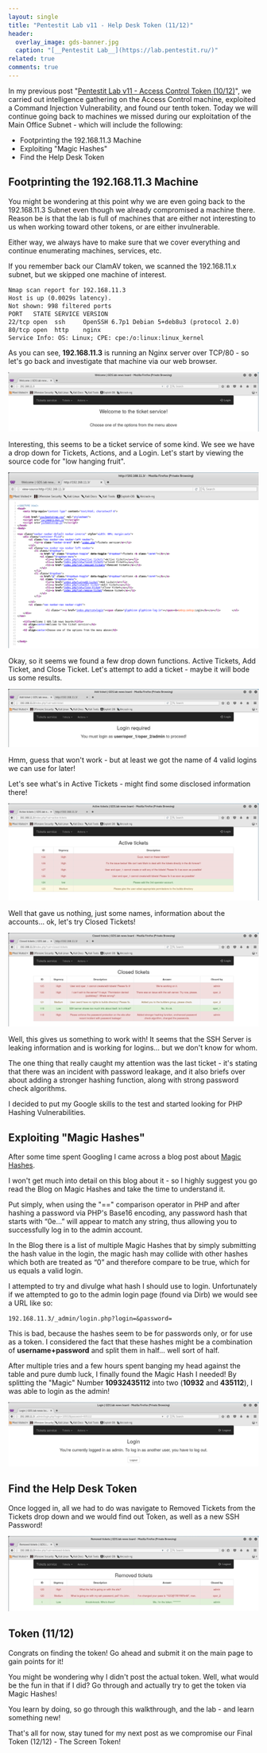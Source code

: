 ```yaml
---
layout: single
title: "Pentestit Lab v11 - Help Desk Token (11/12)"
header:
  overlay_image: gds-banner.jpg
  caption: "[__Pentestit Lab__](https://lab.pentestit.ru/)"
related: true
comments: true
---
```


In my previous post "[Pentestit Lab v11 - Access Control Token (10/12)](https://jhalon.github.io/pentestit-lab-11-access-control-token/)", we carried out intelligence gathering on the Access Control machine, exploited a Command Injection Vulnerability, and found our tenth token. Today we will continue going back to machines we missed during our exploitation of the Main Office Subnet - which will include the following:

* Footprinting the 192.168.11.3 Machine
* Exploiting "Magic Hashes"
* Find the Help Desk Token

## Footprinting the 192.168.11.3 Machine

You might be wondering at this point why we are even going back to the 192.168.11.3 Subnet even though we already compromised a machine there. Reason be is that the lab is full of machines that are either not interesting to us when working toward other tokens, or are either invulnerable. 

Either way, we always have to make sure that we cover everything and continue enumerating machines, services, etc.

If you remember back our ClamAV token, we scanned the 192.168.11.x subnet, but we skipped one machine of interest. 

```console
Nmap scan report for 192.168.11.3
Host is up (0.0029s latency).
Not shown: 998 filtered ports
PORT   STATE SERVICE VERSION
22/tcp open  ssh     OpenSSH 6.7p1 Debian 5+deb8u3 (protocol 2.0)
80/tcp open  http    nginx
Service Info: OS: Linux; CPE: cpe:/o:linux:linux_kernel
```

As you can see, __192.168.11.3__ is running an Nginx server over TCP/80 - so let's go back and investigate that machine via our web browser.

<a href="/images/ptl-64.png"><img src="/images/ptl-64.png"></a>

Interesting, this seems to be a ticket service of some kind. We see we have a drop down for Tickets, Actions, and a Login. Let's start by viewing the source code for "low hanging fruit".

<a href="/images/ptl-65.png"><img src="/images/ptl-65.png"></a>

Okay, so it seems we found a few drop down functions. Active Tickets, Add Ticket, and Close Ticket. Let's attempt to add a ticket - maybe it will bode us some results.

<a href="/images/ptl-66.png"><img src="/images/ptl-66.png"></a>

Hmm, guess that won't work - but at least we got the name of 4 valid logins we can use for later!

Let's see what's in Active Tickets - might find some disclosed information there!

<a href="/images/ptl-67.png"><img src="/images/ptl-67.png"></a>

Well that gave us nothing, just some names, information about the accounts... ok, let's try Closed Tickets!

<a href="/images/ptl-68.png"><img src="/images/ptl-68.png"></a>

Well, this gives us something to work with! It seems that the SSH Server is leaking information and is working for logins... but we don't know for whom.

The one thing that really caught my attention was the last ticket - it's stating that there was an incident with password leakage, and it also briefs over about adding a stronger hashing function, along with strong password check algorithms.

I decided to put my Google skills to the test and started looking for PHP Hashing Vulnerabilities.

## Exploiting "Magic Hashes"

After some time spent Googling I came across a blog post about [Magic Hashes](https://www.whitehatsec.com/blog/magic-hashes/). 

I won't get much into detail on this blog about it - so I highly suggest you go read the Blog on Magic Hashes and take the time to understand it.

Put simply, when using the "==" comparison operator in PHP and after hashing a password via PHP's Base16 encoding, any password hash that starts with “0e…” will appear to match any string, thus allowing you to successfully log in to the admin account.

In the Blog there is a list of multiple Magic Hashes that by simply submitting the hash value in the login, the magic hash may collide with other hashes which both are treated as “0” and therefore compare to be true, which for us equals a valid login.

I attempted to try and divulge what hash I should use to login. Unfortunately if we attempted to go to the admin login page (found via Dirb) we would see a URL like so:

```
192.168.11.3/_admin/login.php?login=&password=
```

This is bad, because the hashes seem to be for passwords only, or for use as a token. I considered the fact that these hashes might be a combination of __username+password__ and split them in half... well sort of half.

After multiple tries and a few hours spent banging my head against the table and pure dumb luck, I finally found the Magic Hash I needed! By splitting the "Magic" Number __10932435112__ into two (__10932__ and __435112__), I was able to login as the admin!

<a href="/images/ptl-69.png"><img src="/images/ptl-69.png"></a>

## Find the Help Desk Token

Once logged in, all we had to do was navigate to Removed Tickets from the Tickets drop down and we would find out Token, as well as a new SSH Password!

<a href="/images/ptl-70.png"><img src="/images/ptl-70.png"></a>

## Token (11/12)

Congrats on finding the token! Go ahead and submit it on the main page to gain points for it!

You might be wondering why I didn't post the actual token. Well, what would be the fun in that if I did? Go through and actually try to get the token via Magic Hashes!

You learn by doing, so go through this walkthrough, and the lab - and learn something new!

That's all for now, stay tuned for my next post as we compromise our Final Token (12/12) - The Screen Token!
